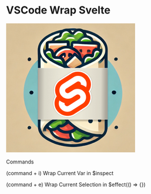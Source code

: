 # VSCode Wrap Svelte

![Svelte Wrap](images/logo.png)

Commands

(command + i) Wrap Current Var in $inspect

(command + e) Wrap Current Selection in $effect(() => {})
